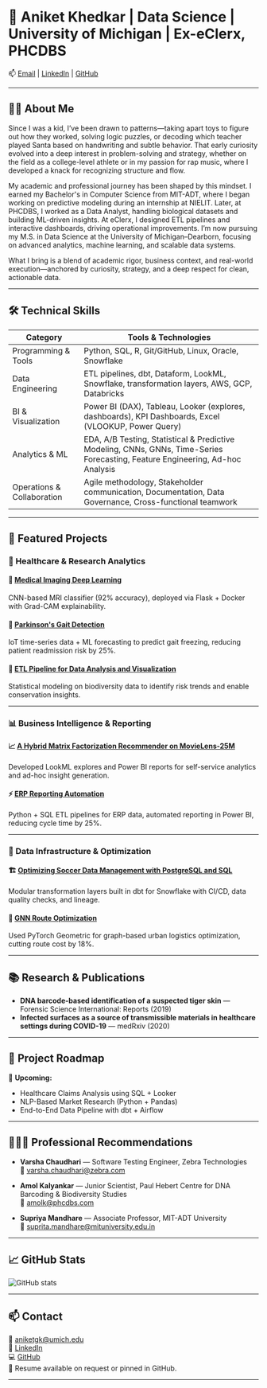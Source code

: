 # 👋 Aniket Khedkar | Data Science | University of Michigan | Ex-eClerx, PHCDBS

📫 [Email](mailto:aniketgk@umich.edu) | [LinkedIn](https://www.linkedin.com/in/aniket-khedkar-ak/) | [GitHub](https://github.com/Aniket-Khedkar)

---

## 👨‍🎓 About Me

Since I was a kid, I’ve been drawn to patterns—taking apart toys to figure out how they worked, solving logic puzzles, or decoding which teacher played Santa based on handwriting and subtle behavior. That early curiosity evolved into a deep interest in problem-solving and strategy, whether on the field as a college-level athlete or in my passion for rap music, where I developed a knack for recognizing structure and flow.

My academic and professional journey has been shaped by this mindset. I earned my Bachelor's in Computer Science from MIT-ADT, where I began working on predictive modeling during an internship at NIELIT. Later, at PHCDBS, I worked as a Data Analyst, handling biological datasets and building ML-driven insights. At eClerx, I designed ETL pipelines and interactive dashboards, driving operational improvements. I’m now pursuing my M.S. in Data Science at the University of Michigan–Dearborn, focusing on advanced analytics, machine learning, and scalable data systems.

What I bring is a blend of academic rigor, business context, and real-world execution—anchored by curiosity, strategy, and a deep respect for clean, actionable data.

---

## 🛠 Technical Skills

| Category                  | Tools & Technologies                                                                                  |
|--------------------------|------------------------------------------------------------------------------------------------------|
| Programming & Tools      | Python, SQL, R, Git/GitHub, Linux, Oracle, Snowflake                                                  |
| Data Engineering         | ETL pipelines, dbt, Dataform, LookML, Snowflake, transformation layers, AWS, GCP, Databricks         |
| BI & Visualization       | Power BI (DAX), Tableau, Looker (explores, dashboards), KPI Dashboards, Excel (VLOOKUP, Power Query) |
| Analytics & ML           | EDA, A/B Testing, Statistical & Predictive Modeling, CNNs, GNNs, Time-Series Forecasting, Feature Engineering, Ad-hoc Analysis |
| Operations & Collaboration | Agile methodology, Stakeholder communication, Documentation, Data Governance, Cross-functional teamwork |

---

## 📂 Featured Projects

### 🏥 Healthcare & Research Analytics

#### 🔬 [Medical Imaging Deep Learning](https://github.com/Aniket-Khedkar/medical-imaging-cnn)  
CNN-based MRI classifier (92% accuracy), deployed via Flask + Docker with Grad-CAM explainability.

#### 🧠 [Parkinson's Gait Detection](https://github.com/Aniket-Khedkar/Prediction-of-Freezing-of-Gait)  
IoT time-series data + ML forecasting to predict gait freezing, reducing patient readmission risk by 25%.

#### 🧬 [ETL Pipeline for Data Analysis and Visualization](https://github.com/Aniket-Khedkar/etl-pipeline-for-data-analysis-and-visualization)  
Statistical modeling on biodiversity data to identify risk trends and enable conservation insights.

---

### 📊 Business Intelligence & Reporting

#### 📈 [A Hybrid Matrix Factorization Recommender on MovieLens-25M ](https://github.com/Aniket-Khedkar/A-Hybrid-Matrix-Factorization-Recommender-on-MovieLens-25M)  
Developed LookML explores and Power BI reports for self-service analytics and ad-hoc insight generation.

#### ⚡ [ERP Reporting Automation](https://github.com/Aniket-Khedkar/erp-automated-reporting)  
Python + SQL ETL pipelines for ERP data, automated reporting in Power BI, reducing cycle time by 25%.

---

### 🧱 Data Infrastructure & Optimization

#### 🏗️ [Optimizing Soccer Data Management with PostgreSQL and SQL](https://github.com/Aniket-Khedkar/Optimizing-Soccer-Data-Management-Advanced-Database-Design-and-Analysis)  
Modular transformation layers built in dbt for Snowflake with CI/CD, data quality checks, and lineage.

#### 🚦 [GNN Route Optimization](https://github.com/Aniket-Khedkar/gnn-route-optimization)  
Used PyTorch Geometric for graph-based urban logistics optimization, cutting route cost by 18%.

---

## 📚 Research & Publications

- **DNA barcode-based identification of a suspected tiger skin** — Forensic Science International: Reports (2019)  
- **Infected surfaces as a source of transmissible materials in healthcare settings during COVID-19** — medRxiv (2020)

---

## 🧭 Project Roadmap

📌 **Upcoming:**  
- Healthcare Claims Analysis using SQL + Looker  
- NLP-Based Market Research (Python + Pandas)  
- End-to-End Data Pipeline with dbt + Airflow

---

## 🧑‍🤝‍🧑 Professional Recommendations

- **Varsha Chaudhari** — Software Testing Engineer, Zebra Technologies  
  📧 varsha.chaudhari@zebra.com

- **Amol Kalyankar** — Junior Scientist, Paul Hebert Centre for DNA Barcoding & Biodiversity Studies  
  📧 amolk@phcdbs.com

- **Supriya Mandhare** — Associate Professor, MIT-ADT University  
  📧 suprita.mandhare@mituniversity.edu.in

---

## 📈 GitHub Stats

![GitHub stats](https://github-readme-stats.vercel.app/api?username=Aniket-Khedkar&show_icons=true&theme=radical)

---

## 📫 Contact

📧 [aniketgk@umich.edu](mailto:aniketgk@umich.edu)  
🔗 [LinkedIn](https://www.linkedin.com/in/aniket-khedkar-ak/)  
💻 [GitHub](https://github.com/Aniket-Khedkar)  
📄 Resume available on request or pinned in GitHub.

---
